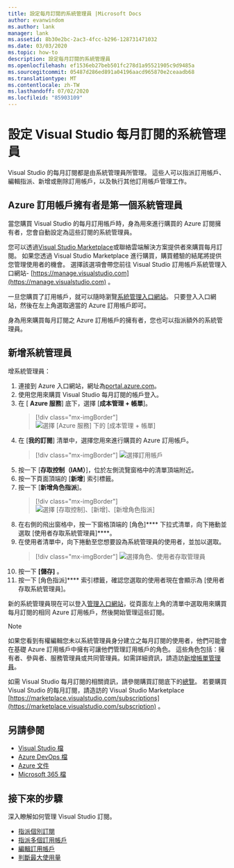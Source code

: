 ```yaml
---
title: 設定每月訂閱的系統管理員 |Microsoft Docs
author: evanwindom
ms.author: lank
manager: lank
ms.assetid: 8b30e2bc-2ac3-4fcc-b296-128731471032
ms.date: 03/03/2020
ms.topic: how-to
description: 設定每月訂閱的系統管理員
ms.openlocfilehash: ef1536eb27beb501fc278d1a95521905c9d9485a
ms.sourcegitcommit: 05487d286ed891a04196aacd965870e2ceaadb68
ms.translationtype: MT
ms.contentlocale: zh-TW
ms.lasthandoff: 07/02/2020
ms.locfileid: "85903109"
---
```

# <a name="set-up-administrators-for-visual-studio-monthly-subscriptions"></a>設定 Visual Studio 每月訂閱的系統管理員

Visual Studio 的每月訂閱都是由系統管理員所管理。 這些人可以指派訂用帳戶、編輯指派、新增或刪除訂用帳戶，以及執行其他訂用帳戶管理工作。

## <a name="the-azure-subscription-owner-is-the-first-administrator"></a>Azure 訂用帳戶擁有者是第一個系統管理員

當您購買 Visual Studio 的每月訂用帳戶時，身為用來進行購買的 Azure 訂閱擁有者，您會自動設定為這些訂閱的系統管理員。

您可以透過[Visual Studio Marketplace](https://marketplace.visualstudio.com/subscriptions)或聯絡雲端解決方案提供者來購買每月訂閱。 如果您透過 Visual Studio Marketplace 進行購買，購買體驗的結尾將提供您管理使用者的機會。 選擇該選項會帶您前往 Visual Studio 訂用帳戶系統管理入口網站- [https://manage.visualstudio.com](https://manage.visualstudio.com) 。

一旦您購買了訂用帳戶，就可以隨時瀏覽[系統管理入口網站](https://manage.visualstudio.com)。 只要登入入口網站，然後在左上角選取適當的 Azure 訂用帳戶即可。

身為用來購買每月訂閱之 Azure 訂用帳戶的擁有者，您也可以指派額外的系統管理員。

## <a name="add-administrators"></a>新增系統管理員

增系統管理員：

1. 連接到 Azure 入口網站，網址為[portal.azure.com](https://portal.azure.com)。
2. 使用您用來購買 Visual Studio 每月訂閱的帳戶登入。
3. 在 [ **Azure 服務**] 底下，選擇 [**成本管理 + 帳單**]。
   > [!div class="mx-imgBorder"]
   > ![選擇 [Azure 服務] 下的 [成本管理 + 帳單]](_img/cloud-admin/azure-cost-billing.png)
4. 在 [**我的訂閱**] 清單中，選擇您用來進行購買的 Azure 訂用帳戶。
   > [!div class="mx-imgBorder"]
   > ![選擇訂用帳戶](_img/cloud-admin/subscription-list.png)
5. 按一下 [**存取控制（IAM）**]，位於左側流覽窗格中的清單頂端附近。
6. 按一下頁面頂端的 [**新增**] 索引標籤。
7. 按一下 [**新增角色指派**]。
   > [!div class="mx-imgBorder"]
   > ![選擇 [存取控制]、[新增]、[新增角色指派]](_img/cloud-admin/access-control-add.png)
8. 在右側的飛出窗格中，按一下窗格頂端的 [角色]**** 下拉式清單，向下捲動並選取 [使用者存取系統管理員]****。
9. 在使用者清單中，向下捲動至您想要設為系統管理員的使用者，並加以選取。 
   > [!div class="mx-imgBorder"]
   > ![選擇角色、使用者存取管理員](_img/cloud-admin/add-role-user-access-admin.png)
10. 按一下 **[儲存]** 。
11. 按一下 [角色指派]**** 索引標籤，確認您選取的使用者現在會顯示為 [使用者存取系統管理員]。

新的系統管理員現在可以登入[管理入口網站](https://manage.visualstudio.com)，從頁面左上角的清單中選取用來購買每月訂閱的相同 Azure 訂用帳戶，然後開始管理這些訂閱。

> [!NOTE]
> 如果您看到有權編輯您未以系統管理員身分建立之每月訂閱的使用者，他們可能會在基礎 Azure 訂用帳戶中擁有可讓他們管理訂用帳戶的角色。 這些角色包括：擁有者、參與者、服務管理員或共同管理員。如需詳細資訊，請造訪[新增帳單管理員](/azure/devops/organizations/billing/add-backup-billing-managers?view=vsts)。

如需 Visual Studio 每月訂閱的相關資訊，請參閱購買訂閱底下的[總覽](vscloud-overview.md)。 若要購買 Visual Studio 的每月訂閱，請造訪的 Visual Studio Marketplace [https://marketplace.visualstudio.com/subscriptions](https://marketplace.visualstudio.com/subscription) 。

## <a name="see-also"></a>另請參閱
- [Visual Studio 檔](https://docs.microsoft.com/visualstudio/)
- [Azure DevOps 檔](https://docs.microsoft.com/azure/devops/)
- [Azure 文件](https://docs.microsoft.com/azure/)
- [Microsoft 365 檔](https://docs.microsoft.com/microsoft-365/)

## <a name="next-steps"></a>接下來的步驟
深入瞭解如何管理 Visual Studio 訂閱。
- [指派個別訂閱](assign-license.md)
- [指派多個訂用帳戶](assign-license-bulk.md)
- [編輯訂用帳戶](edit-license.md)
- [判斷最大使用量](maximum-usage.md)



